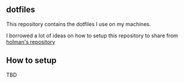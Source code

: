 
dotfiles
--------
This repository contains the dotfiles I use on my machines.

I borrowed a lot of ideas on how to setup this repository to share from
[holman's repository](https://github.com/holman/dotfiles)

How to setup
------------

TBD


